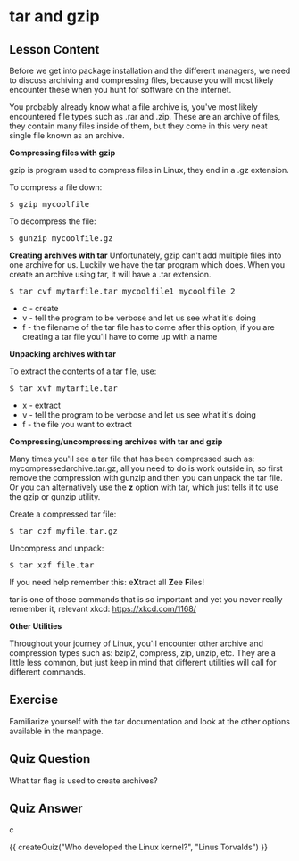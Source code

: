 # tar and gzip

## Lesson Content

Before we get into package installation and the different managers, we need to discuss archiving and compressing files, because you will most likely encounter these when you hunt for software on the internet. 

You probably already know what a file archive is, you've most likely encountered file types such as .rar and .zip. These are an archive of files, they contain many files inside of them, but they come in this very neat single file known as an archive.

<b>Compressing files with gzip</b>

gzip is program used to compress files in Linux, they end in a .gz extension. 

To compress a file down:
<pre>$ gzip mycoolfile</pre>

To decompress the file:
<pre>$ gunzip mycoolfile.gz</pre>

<b>Creating archives with tar</b>
Unfortunately, gzip can't add multiple files into one archive for us. Luckily we have the tar program which does. When you create an archive using tar, it will have a .tar extension. 

<pre>$ tar cvf mytarfile.tar mycoolfile1 mycoolfile 2</pre>

<ul>
<li>c - create</li>
<li>v - tell the program to be verbose and let us see what it's doing</li>
<li>f - the filename of the tar file has to come after this option, if you are creating a tar file you'll have to come up with a name</li>
</ul>

<b>Unpacking archives with tar</b>

To extract the contents of a tar file, use: 

<pre>$ tar xvf mytarfile.tar</pre>

<ul>
<li>x - extract</li>
<li>v - tell the program to be verbose and let us see what it's doing</li>
<li>f - the file you want to extract</li>
</ul>

<b>Compressing/uncompressing archives with tar and gzip</b>

Many times you'll see a tar file that has been compressed such as: mycompressedarchive.tar.gz, all you need to do is work outside in, so first remove the compression with gunzip and then you can unpack the tar file. Or you can alternatively use the <b>z</b> option with tar, which just tells it to use the gzip or gunzip utility.

Create a compressed tar file:
<pre>$ tar czf myfile.tar.gz</pre>

Uncompress and unpack: 
<pre>$ tar xzf file.tar</pre>

If you need help remember this: e<b>X</b>tract all <b>Z</b>ee <b>F</b>iles!

tar is one of those commands that is so important and yet you never really remember it, relevant xkcd: <a href="https://xkcd.com/1168/">https://xkcd.com/1168/</a>

<b>Other Utilities</b>

Throughout your journey of Linux, you'll encounter other archive and compression types such as: bzip2, compress, zip, unzip, etc. They are a little less common, but just keep in mind that different utilities will call for different commands.

## Exercise

Familiarize yourself with the tar documentation and look at the other options available in the manpage.

## Quiz Question

What tar flag is used to create archives?

## Quiz Answer

c
<script src="../quiz.js"></script>

<div id="quiz">
  {{ createQuiz("Who developed the Linux kernel?", "Linus Torvalds") }}
</div>

